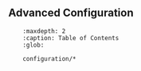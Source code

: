 ## Advanced Configuration

``` toctree::
    :maxdepth: 2
    :caption: Table of Contents
    :glob:

    configuration/*
```
